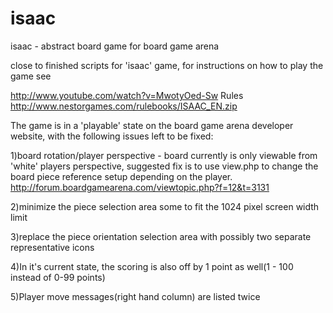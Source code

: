 isaac
=====

isaac - abstract board game for board game arena

close to finished scripts for 'isaac' game, for instructions on how to play the game see

http://www.youtube.com/watch?v=MwotyOed-Sw
Rules http://www.nestorgames.com/rulebooks/ISAAC_EN.zip

The game is in a 'playable' state on the board game arena developer website, with the following issues left to be fixed:

1)board rotation/player perspective - board currently is only viewable from 'white' players perspective, suggested fix is to use view.php to change the board piece reference setup depending on the player.
http://forum.boardgamearena.com/viewtopic.php?f=12&t=3131

2)minimize the piece selection area some to fit the 1024 pixel screen width limit

3)replace the piece orientation selection area with possibly two separate representative icons

4)In it's current state, the scoring is also off by 1 point as well(1 - 100 instead of 0-99 points)

5)Player move messages(right hand column) are listed twice
